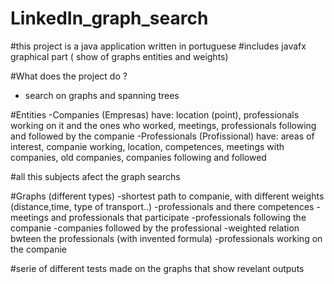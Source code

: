 # LinkedIn_graph_search
#this project is a java application written in portuguese
#includes javafx graphical part ( show of graphs entities and weights)

#What does the project do ?
- search on graphs and spanning trees

#Entities
-Companies (Empresas)
  have: location (point), professionals working on it and the ones who worked, meetings, professionals following and followed by the companie
-Professionals (Profissional)
  have: areas of interest, companie working, location, competences, meetings with companies, old companies, companies following and followed
  
  
 #all this subjects afect the graph searchs
  
 #Graphs (different types)
 -shortest path to companie, with different weights (distance,time, type of transport..)
 -professionals and there competences
 -meetings and professionals that participate
 -professionals following the companie
 -companies followed by the professional
 -weighted relation bwteen the professionals (with invented formula)
 -professionals working on the companie
 
 
 
 #serie of different tests made on the graphs that show revelant outputs
 
 
 
 
